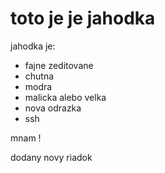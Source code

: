# toto je je jahodka

jahodka je:

- fajne zeditovane
- chutna
- modra
- malicka alebo velka
- nova odrazka
- ssh

mnam  !


dodany novy riadok
